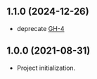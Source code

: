## 1.1.0 (2024-12-26)

- deprecate [GH-4](https://github.com/alibabacloud-automation/terraform-alicloud-waf/pull/4)

## 1.0.0 (2021-08-31)

- Project initialization.
